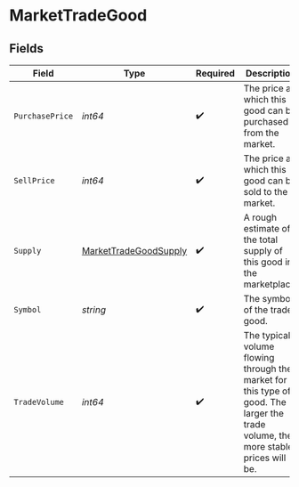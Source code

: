 # MarketTradeGood


## Fields

| Field                                                                                                                             | Type                                                                                                                              | Required                                                                                                                          | Description                                                                                                                       |
| --------------------------------------------------------------------------------------------------------------------------------- | --------------------------------------------------------------------------------------------------------------------------------- | --------------------------------------------------------------------------------------------------------------------------------- | --------------------------------------------------------------------------------------------------------------------------------- |
| `PurchasePrice`                                                                                                                   | *int64*                                                                                                                           | :heavy_check_mark:                                                                                                                | The price at which this good can be purchased from the market.                                                                    |
| `SellPrice`                                                                                                                       | *int64*                                                                                                                           | :heavy_check_mark:                                                                                                                | The price at which this good can be sold to the market.                                                                           |
| `Supply`                                                                                                                          | [MarketTradeGoodSupply](../../models/shared/markettradegoodsupply.md)                                                             | :heavy_check_mark:                                                                                                                | A rough estimate of the total supply of this good in the marketplace.                                                             |
| `Symbol`                                                                                                                          | *string*                                                                                                                          | :heavy_check_mark:                                                                                                                | The symbol of the trade good.                                                                                                     |
| `TradeVolume`                                                                                                                     | *int64*                                                                                                                           | :heavy_check_mark:                                                                                                                | The typical volume flowing through the market for this type of good. The larger the trade volume, the more stable prices will be. |